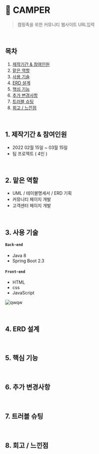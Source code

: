 # :pushpin: CAMPER
>캠핑족을 위한 커뮤니티 웹사이트
>URL입력

</br>

## 목차
1. [제작기간 & 참여인원](#1-제작기간-&-참여인원)
2. [맡은 역할](#맡은-역할)
3. [사용 기술](#사용-기술)
4. [ERD 설계](#ERD-설계)
5. [핵심 기능](#핵심-기능)
6. [추가 변경사항](#추가-변경사항)
7. [트러블 슈팅](#트러블-슈팅)
8. [회고 / 느낀점](#8-회고-느낀점)

</br>

## 1. 제작기간 & 참여인원
- 2022 02월 15일 ~ 03월 15일
- 팀 프로젝트 ( 4인 )

</br>

## 2. 맡은 역할
- UML / 테이블명세서 / ERD 기획
- 커뮤니티 페이지 개발
- 고객센터 페이지 개발

</br>

## 3. 사용 기술
#### `Back-end`
  - Java 8
  - Spring Boot 2.3

#### `Front-end`
  - HTML
  - css
  - JavaScript

![qwqw](https://user-images.githubusercontent.com/107043926/173319952-bf310141-537e-4820-88dc-05bb27d17615.png)


</br>

## 4. ERD 설계


</br>

## 5. 핵심 기능


</br>


## 6. 추가 변경사항


</br>

## 7. 트러블 슈팅


</br>

## 8. 회고 / 느낀점

</br >
